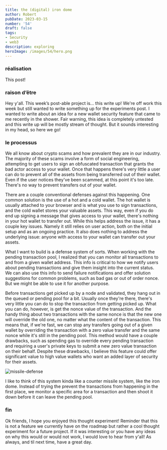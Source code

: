 ```yaml
---
title: the (digital) iron dome
author: Robert
pubDate: 2023-03-15
number: '54'
draft: false
tags:
- Security
- web3
description: exploring
heroImage: /images/54/hero.png
---
```


### réalisation
This post!

### raison d’être
Hey y'all. This week’s post-able project is... this write up! We're off work this week but still wanted to write something up for the experiments post. I wanted to write about an idea for a new wallet security feature that came to me recently in the shower. Fair warning, this idea is completely untested and this write up will be mostly stream of thought. But it sounds interesting in my head, so here we go!

### le processus
We all know about crypto scams and how prevalent they are in our industry. The majority of these scams involve a form of social engineering, attempting to get users to sign an obfuscated transaction that grants the bad actor access to your wallet. Once that happens there's very little a user can do to prevent all of the assets from being transferred out of their wallet. Even if the user notices they've been scammed, at this point it's too late. There's no way to prevent transfers out of your wallet.

There are a couple conventional defenses against this happening. One common solution is the use of a hot and a cold wallet. The hot wallet is usually attached to your browser and is what you use to sign transactions, and the cold wallet stores your valuable assets. This way, even if you do end up signing a message that gives access to your wallet, there's nothing in your hot wallet to transfer out. While this helps address the issue, it has a couple key issues. Namely it still relies on user action, both on the initial setup and as an ongoing practice. It also does nothing to address the underlying issue: anyone with access to your wallet can transfer out your assets. 

What I want to build is a defense system of sorts. When working with the pending transaction pool, I realized that you can monitor all transactions to and from a given wallet address. This info is critical to how we notify users about pending transactions and give them insight into the current status. We can also use this info to send failure notifications and offer solution suggestions for common problems, such as bad gas or out of order nonce. But we might be able to use it for another purpose.

Before transactions get picked up by a node and validated, they hang out in the queued or pending pool for a bit. Usually once they're there, there's very little you can do to stop the transaction from getting picked up. What you can do, however, is get the nonce value of the transaction. And the handy thing about two transactions with the same nonce is that the new one will override the old one, no matter what the content of the transaction. This means that, if we're fast, we can stop any transfers going out of a given wallet by overriding the transaction with a zero value transfer and the same nonce while it's still in the pending pool. This method would have a couple drawbacks, such as spending gas to override every pending transaction and requiring a user's private keys to submit a new zero value transaction on their behalf. Despite these drawbacks, I believe this feature could offer significant value to high value wallets who want an added layer of security for their assets.

![missile-defense](/images/54/missile-def.png)

I like to think of this system kinda like a counter missile system, like the iron dome. Instead of trying the prevent the transactions from happening in the first place, we monitor a specific area for a transaction and then shoot it down before it can leave the pending pool.

### fin
Ok friends, I hope you enjoyed this thought experiment! Reminder that this is not a feature we currently have on the roadmap but rather a cool thought experiment for a future project. If it was interesting or you have any ideas on why this would or would not work, I would love to hear from y'all! As always, and til next time, have a great day.
